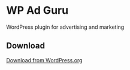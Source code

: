 # WP Ad Guru
WordPress plugin for advertising and marketing

## Download 
[Download from WordPress.org](https://wordpress.org/plugins/wp-ad-guru/)
